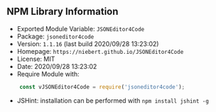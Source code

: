 ## NPM Library Information
* Exported Module Variable: `JSONEditor4Code`
* Package:  `jsoneditor4code`
* Version:  `1.1.16`   (last build 2020/09/28 13:23:02)
* Homepage: `https://niebert.github.io/JSONEditor4Code`
* License:  MIT
* Date:     2020/09/28 13:23:02
* Require Module with:
```javascript
    const vJSONEditor4Code = require('jsoneditor4code');
```
* JSHint: installation can be performed with `npm install jshint -g`
